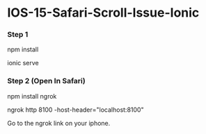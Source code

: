 # IOS-15-Safari-Scroll-Issue-Ionic

### Step 1 
npm install

ionic serve

### Step 2 (Open In Safari)
npm install ngrok 

ngrok http 8100 -host-header="localhost:8100"

Go to the ngrok link on your iphone.

